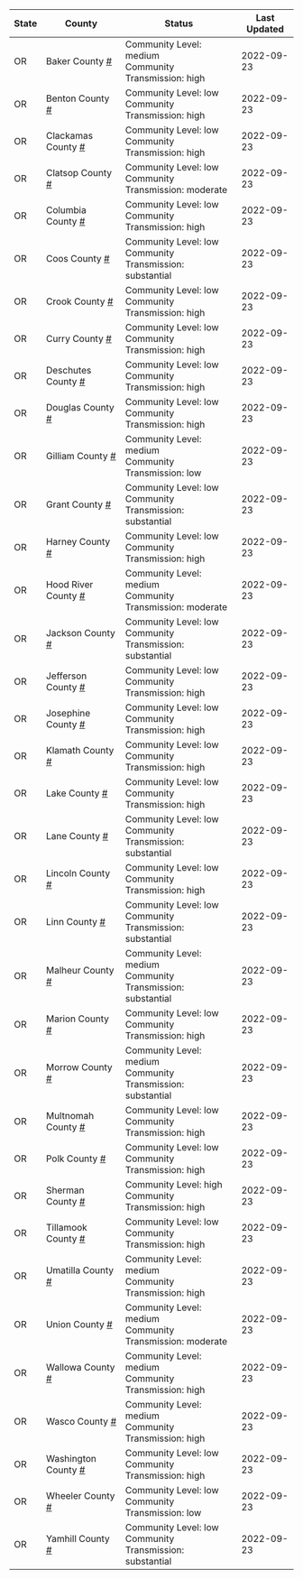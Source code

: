 State | County | Status | Last Updated
--- | --- | --- | --- 
OR | Baker County <a href="#baker_county">#</a> | <a name="baker_county"></a>Community Level: medium<br/>Community Transmission: high | 2022-09-23
OR | Benton County <a href="#benton_county">#</a> | <a name="benton_county"></a>Community Level: low<br/>Community Transmission: high | 2022-09-23
OR | Clackamas County <a href="#clackamas_county">#</a> | <a name="clackamas_county"></a>Community Level: low<br/>Community Transmission: high | 2022-09-23
OR | Clatsop County <a href="#clatsop_county">#</a> | <a name="clatsop_county"></a>Community Level: low<br/>Community Transmission: moderate | 2022-09-23
OR | Columbia County <a href="#columbia_county">#</a> | <a name="columbia_county"></a>Community Level: low<br/>Community Transmission: high | 2022-09-23
OR | Coos County <a href="#coos_county">#</a> | <a name="coos_county"></a>Community Level: low<br/>Community Transmission: substantial | 2022-09-23
OR | Crook County <a href="#crook_county">#</a> | <a name="crook_county"></a>Community Level: low<br/>Community Transmission: high | 2022-09-23
OR | Curry County <a href="#curry_county">#</a> | <a name="curry_county"></a>Community Level: low<br/>Community Transmission: high | 2022-09-23
OR | Deschutes County <a href="#deschutes_county">#</a> | <a name="deschutes_county"></a>Community Level: low<br/>Community Transmission: high | 2022-09-23
OR | Douglas County <a href="#douglas_county">#</a> | <a name="douglas_county"></a>Community Level: low<br/>Community Transmission: high | 2022-09-23
OR | Gilliam County <a href="#gilliam_county">#</a> | <a name="gilliam_county"></a>Community Level: medium<br/>Community Transmission: low | 2022-09-23
OR | Grant County <a href="#grant_county">#</a> | <a name="grant_county"></a>Community Level: low<br/>Community Transmission: substantial | 2022-09-23
OR | Harney County <a href="#harney_county">#</a> | <a name="harney_county"></a>Community Level: low<br/>Community Transmission: high | 2022-09-23
OR | Hood River County <a href="#hood_river_county">#</a> | <a name="hood_river_county"></a>Community Level: medium<br/>Community Transmission: moderate | 2022-09-23
OR | Jackson County <a href="#jackson_county">#</a> | <a name="jackson_county"></a>Community Level: low<br/>Community Transmission: substantial | 2022-09-23
OR | Jefferson County <a href="#jefferson_county">#</a> | <a name="jefferson_county"></a>Community Level: low<br/>Community Transmission: high | 2022-09-23
OR | Josephine County <a href="#josephine_county">#</a> | <a name="josephine_county"></a>Community Level: low<br/>Community Transmission: high | 2022-09-23
OR | Klamath County <a href="#klamath_county">#</a> | <a name="klamath_county"></a>Community Level: low<br/>Community Transmission: high | 2022-09-23
OR | Lake County <a href="#lake_county">#</a> | <a name="lake_county"></a>Community Level: low<br/>Community Transmission: high | 2022-09-23
OR | Lane County <a href="#lane_county">#</a> | <a name="lane_county"></a>Community Level: low<br/>Community Transmission: substantial | 2022-09-23
OR | Lincoln County <a href="#lincoln_county">#</a> | <a name="lincoln_county"></a>Community Level: low<br/>Community Transmission: high | 2022-09-23
OR | Linn County <a href="#linn_county">#</a> | <a name="linn_county"></a>Community Level: low<br/>Community Transmission: substantial | 2022-09-23
OR | Malheur County <a href="#malheur_county">#</a> | <a name="malheur_county"></a>Community Level: medium<br/>Community Transmission: substantial | 2022-09-23
OR | Marion County <a href="#marion_county">#</a> | <a name="marion_county"></a>Community Level: low<br/>Community Transmission: high | 2022-09-23
OR | Morrow County <a href="#morrow_county">#</a> | <a name="morrow_county"></a>Community Level: medium<br/>Community Transmission: substantial | 2022-09-23
OR | Multnomah County <a href="#multnomah_county">#</a> | <a name="multnomah_county"></a>Community Level: low<br/>Community Transmission: high | 2022-09-23
OR | Polk County <a href="#polk_county">#</a> | <a name="polk_county"></a>Community Level: low<br/>Community Transmission: high | 2022-09-23
OR | Sherman County <a href="#sherman_county">#</a> | <a name="sherman_county"></a>Community Level: high<br/>Community Transmission: high | 2022-09-23
OR | Tillamook County <a href="#tillamook_county">#</a> | <a name="tillamook_county"></a>Community Level: low<br/>Community Transmission: high | 2022-09-23
OR | Umatilla County <a href="#umatilla_county">#</a> | <a name="umatilla_county"></a>Community Level: medium<br/>Community Transmission: high | 2022-09-23
OR | Union County <a href="#union_county">#</a> | <a name="union_county"></a>Community Level: medium<br/>Community Transmission: moderate | 2022-09-23
OR | Wallowa County <a href="#wallowa_county">#</a> | <a name="wallowa_county"></a>Community Level: medium<br/>Community Transmission: high | 2022-09-23
OR | Wasco County <a href="#wasco_county">#</a> | <a name="wasco_county"></a>Community Level: medium<br/>Community Transmission: high | 2022-09-23
OR | Washington County <a href="#washington_county">#</a> | <a name="washington_county"></a>Community Level: low<br/>Community Transmission: high | 2022-09-23
OR | Wheeler County <a href="#wheeler_county">#</a> | <a name="wheeler_county"></a>Community Level: low<br/>Community Transmission: low | 2022-09-23
OR | Yamhill County <a href="#yamhill_county">#</a> | <a name="yamhill_county"></a>Community Level: low<br/>Community Transmission: substantial | 2022-09-23
